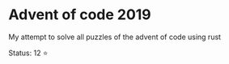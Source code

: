 # Advent of code 2019

My attempt to solve all puzzles of the advent of code using rust

Status: 12 :star:
